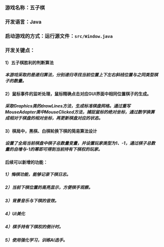 ### 游戏名称：五子棋

### 开发语言：Java

### 启动游戏的方式：运行源文件：`src/Window.java`

### 开发关键点：

#### 1）五子棋胜利的判断算法

##### 本游戏采取的是递归算法，分别递归寻找当前位置上下左右斜线位置与之同类型棋子的数量。



#### 2）鼠标事件的监听处理，鼠标精确点击对应GUI界面中相同位置棋子的生成。

##### 采取Graphics类的drawLines方法，生成标准棋盘网格。通过重写MouseAdapter类中MouseClicked方法，捕捉鼠标的绝对坐标，通过数学换算成相对于棋盘的相对坐标，再更新棋盘对应的状态。



#### 3）棋局中，黑棋、白棋轮换下棋的简易算法设计

##### 设置了全局当前棋盘中棋子总数量变量，并设置玩家类型为1、-1，通过棋子总数量的自增与-1的幂即可得到当前持有下棋权的玩家。



#### 后续可以新增的功能：

##### 1）悔棋功能，能够记录下棋日志。

##### 2）当前下棋位置的高亮显示，方便棋手观察。

##### 3）背景音乐与下棋的音效。

##### 4）UI美化

##### 4）棋手持有下棋权的倒计时。

##### 5）使用强化学习，训练AI选手。




